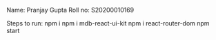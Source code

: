 Name: Pranjay Gupta
Roll no: S20200010169

Steps to run:
npm i
npm i mdb-react-ui-kit
npm i react-router-dom
npm start